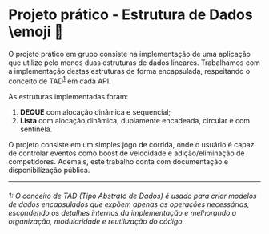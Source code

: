 # Projeto prático - Estrutura de Dados \emoji :checkered_flag:	

O projeto prático em grupo consiste na implementação de uma aplicação que utilize pelo menos duas estruturas de dados lineares.
Trabalhamos com a implementação destas estruturas de forma encapsulada, respeitando o conceito de TAD<sup>[1](#tad-note)</sup> em cada API.

As estruturas implementadas foram:
1. **DEQUE** com alocação dinâmica e sequencial;
2. **Lista** com alocação dinâmica, duplamente encadeada, circular e com sentinela.
   
O projeto consiste em um simples jogo de corrida, onde o usuário é capaz de controlar eventos como boost de velocidade e adição/eliminação de competidores. Ademais, este trabalho conta com documentação e disponibilização pública.

---

<h6><a id="tad-note"></a>1: O conceito de TAD (Tipo Abstrato de Dados) é usado para criar modelos de dados encapsulados que expõem apenas as operações necessárias, escondendo os detalhes internos da implementação e melhorando a organização, modularidade e reutilização do código.</h6>
